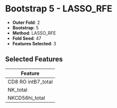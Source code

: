 # Bootstrap 5 - LASSO_RFE

- **Outer Fold**: 2
- **Bootstrap**: 5
- **Method**: LASSO_RFE
- **Fold Seed**: 47
- **Features Selected**: 3

## Selected Features

| Feature |
|---------|
| CD8 RO intB7_total |
| NK_total |
| NKCD56hi_total |
